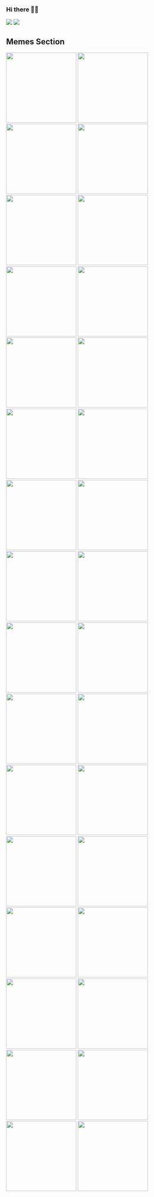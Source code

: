 ### Hi there 👋🏻
<img src='welcome.gif'> </img>
<img src='about_me.gif'> </img>

## Memes Section
  <div>
      <img src='/memes/meme1.jpg' width='auto' height = '190px'> </img>
      <img src='/memes/meme2.webp' width='auto' height = '190px'> </img>
      <img src='memes/meme3.webp' width='auto' height = '190px'> </img>
      <img src='/memes/meme4.webp' width='auto' height = '190px'> </img>
      <img src='/memes/meme5.webp' width='auto' height = '190px'> </img>
      <img src='/memes/meme6.webp' width='auto' height = '190px'> </img>
      <img src='/memes/meme7.webp' width='auto' height = '190px'> </img>
      <img src='/memes/meme8.webp' width='auto' height = '190px'> </img>
      <img src='/memes/meme9.gif' width='auto' height = '190px'> </img>
      <img src='/memes/meme10.gif' width='auto' height = '190px'> </img>
      <img src='/memes/meme11.webp' width='auto' height = '190px'> </img>
      <img src='/memes/meme17.png' width='auto' height = '190px'> </img>
      <img src='/memes/meme12.webp' width='auto' height = '190px'> </img>
      <img src='/memes/meme13.png' width='auto' height = '190px'> </img>
      <img src='/memes/meme14.png' width='auto' height = '190px'> </img>
      <img src='/memes/meme15.jpeg' width='auto' height = '190px'> </img>
      <img src='/memes/meme16.jpg' width='auto' height = '190px'> </img>
      <img src='/memes/meme17.png' width='auto' height = '190px'> </img>
      <img src='/memes/meme18.jpg' width='auto' height = '190px'> </img>
      <img src='/memes/meme19.jpg' width='auto' height = '190px'> </img>
      <img src='/memes/meme20.jpg' width='auto' height = '190px'> </img>
      <img src='/memes/meme21.jfif' width='auto' height = '190px'> </img>
      <img src='/memes/meme22.png' width='auto' height = '190px'> </img>
      <img src='/memes/meme23.png' width='auto' height = '190px'> </img>
      <img src='/memes/meme31.jpg' width='auto' height = '190px'> </img>
      <img src='/memes/meme24.jpg' width='auto' height = '190px'> </img>
      <img src='/memes/meme25.webp' width='auto' height = '190px'> </img>
      <img src='/memes/meme26.jpg' width='auto' height = '190px'> </img>
      <img src='/memes/meme27.jpg' width='auto' height = '190px'> </img>
      <img src='/memes/meme28.jpg' width='auto' height = '190px'> </img>
      <img src='/memes/meme29.jpg' width='auto' height = '190px'> </img>
      <img src='/memes/meme30.jpg' width='auto' height = '190px'> </img>
  </div>
<div>
